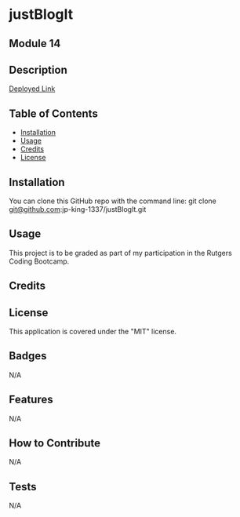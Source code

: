 # justBlogIt
## Module 14

## Description


[Deployed Link]()


## Table of Contents
- [Installation](#installation)
- [Usage](#usage)
- [Credits](#credits)
- [License](#license)


## Installation
You can clone this GitHub repo with the command line:
git clone git@github.com:jp-king-1337/justBlogIt.git


## Usage
This project is to be graded as part of my participation in the Rutgers Coding Bootcamp.


## Credits



## License
This application is covered under the "MIT" license.


## Badges
N/A


## Features
N/A


## How to Contribute
N/A


## Tests
N/A
